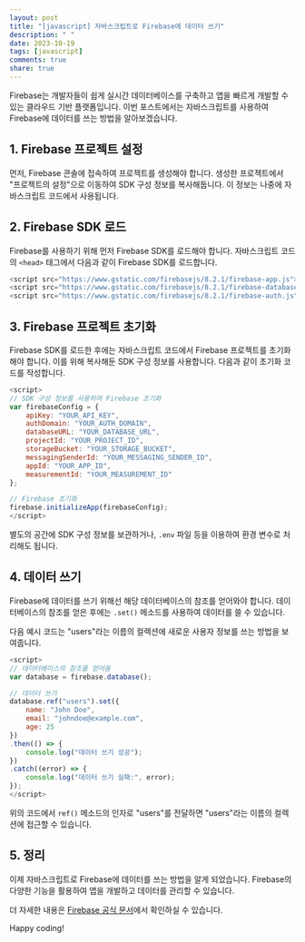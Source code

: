 ```yaml
---
layout: post
title: "[javascript] 자바스크립트로 Firebase에 데이터 쓰기"
description: " "
date: 2023-10-19
tags: [javascript]
comments: true
share: true
---
```


Firebase는 개발자들이 쉽게 실시간 데이터베이스를 구축하고 앱을 빠르게 개발할 수 있는 클라우드 기반 플랫폼입니다. 이번 포스트에서는 자바스크립트를 사용하여 Firebase에 데이터를 쓰는 방법을 알아보겠습니다.

## 1. Firebase 프로젝트 설정

먼저, Firebase 콘솔에 접속하여 프로젝트를 생성해야 합니다. 생성한 프로젝트에서 "프로젝트의 설정"으로 이동하여 SDK 구성 정보를 복사해둡니다. 이 정보는 나중에 자바스크립트 코드에서 사용됩니다.

## 2. Firebase SDK 로드

Firebase를 사용하기 위해 먼저 Firebase SDK를 로드해야 합니다. 자바스크립트 코드의 `<head>` 태그에서 다음과 같이 Firebase SDK를 로드합니다.

```javascript
<script src="https://www.gstatic.com/firebasejs/8.2.1/firebase-app.js"></script>
<script src="https://www.gstatic.com/firebasejs/8.2.1/firebase-database.js"></script>
<script src="https://www.gstatic.com/firebasejs/8.2.1/firebase-auth.js"></script>
```

## 3. Firebase 프로젝트 초기화

Firebase SDK를 로드한 후에는 자바스크립트 코드에서 Firebase 프로젝트를 초기화해야 합니다. 이를 위해 복사해둔 SDK 구성 정보를 사용합니다. 다음과 같이 초기화 코드를 작성합니다.

```javascript
<script>
// SDK 구성 정보를 사용하여 Firebase 초기화
var firebaseConfig = {
    apiKey: "YOUR_API_KEY",
    authDomain: "YOUR_AUTH_DOMAIN",
    databaseURL: "YOUR_DATABASE_URL",
    projectId: "YOUR_PROJECT_ID",
    storageBucket: "YOUR_STORAGE_BUCKET",
    messagingSenderId: "YOUR_MESSAGING_SENDER_ID",
    appId: "YOUR_APP_ID",
    measurementId: "YOUR_MEASUREMENT_ID"
};

// Firebase 초기화
firebase.initializeApp(firebaseConfig);
</script>
```

별도의 공간에 SDK 구성 정보를 보관하거나, `.env` 파일 등을 이용하여 환경 변수로 처리해도 됩니다.

## 4. 데이터 쓰기

Firebase에 데이터를 쓰기 위해선 해당 데이터베이스의 참조를 얻어와야 합니다. 데이터베이스의 참조를 얻은 후에는 `.set()` 메소드를 사용하여 데이터를 쓸 수 있습니다.

다음 예시 코드는 "users"라는 이름의 컬렉션에 새로운 사용자 정보를 쓰는 방법을 보여줍니다.

```javascript
<script>
// 데이터베이스의 참조를 얻어옴
var database = firebase.database();

// 데이터 쓰기
database.ref("users").set({
    name: "John Doe",
    email: "johndoe@example.com",
    age: 25
})
.then(() => {
    console.log("데이터 쓰기 성공");
})
.catch((error) => {
    console.log("데이터 쓰기 실패:", error);
});
</script>
```

위의 코드에서 `ref()` 메소드의 인자로 "users"를 전달하면 "users"라는 이름의 컬렉션에 접근할 수 있습니다.

## 5. 정리

이제 자바스크립트로 Firebase에 데이터를 쓰는 방법을 알게 되었습니다. Firebase의 다양한 기능을 활용하여 앱을 개발하고 데이터를 관리할 수 있습니다.

더 자세한 내용은 [Firebase 공식 문서](https://firebase.google.com/docs)에서 확인하실 수 있습니다.

Happy coding!